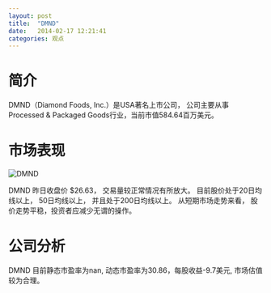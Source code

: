 ```yaml
---
layout: post
title:  "DMND"
date:   2014-02-17 12:21:41
categories: 观点
---
```


# 简介
DMND（Diamond Foods, Inc.）是USA著名上市公司，
公司主要从事Processed & Packaged Goods行业，当前市值584.64百万美元。

# 市场表现

![DMND](http://finviz.com/chart.ashx?t=DMND&ty=c&ta=1&p=d&s=l)

DMND 昨日收盘价 $26.63，
交易量较正常情况有所放大。
目前股价处于20日均线以上，
50日均线以上，
并且处于200日均线以上。
从短期市场走势来看，
股价走势平稳，投资者应减少无谓的操作。

# 公司分析
DMND 目前静态市盈率为nan, 动态市盈率为30.86，每股收益-9.7美元,
市场估值较为合理。

